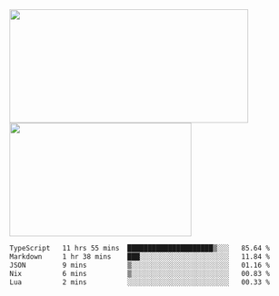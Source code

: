 <a href="https://github.com/anuraghazra/github-readme-stats">
  <img height=200 width=420 align="center" src="https://github-readme-stats.vercel.app/api?username=airRnot1106&hide_title=true&show_icons=true&rank_icon=github" />
</a>
<a href="https://github.com/anuraghazra/convoychat">
  <img height=200 width=320 align="center" src="https://github-readme-stats.vercel.app/api/top-langs/?username=airRnot1106&hide_title=true&layout=compact&hide=html,css" />
</a>

<!--START_SECTION:waka-->

```txt
TypeScript   11 hrs 55 mins  █████████████████████▒░░░   85.64 %
Markdown     1 hr 38 mins    ███░░░░░░░░░░░░░░░░░░░░░░   11.84 %
JSON         9 mins          ▒░░░░░░░░░░░░░░░░░░░░░░░░   01.16 %
Nix          6 mins          ▒░░░░░░░░░░░░░░░░░░░░░░░░   00.83 %
Lua          2 mins          ░░░░░░░░░░░░░░░░░░░░░░░░░   00.33 %
```

<!--END_SECTION:waka-->
